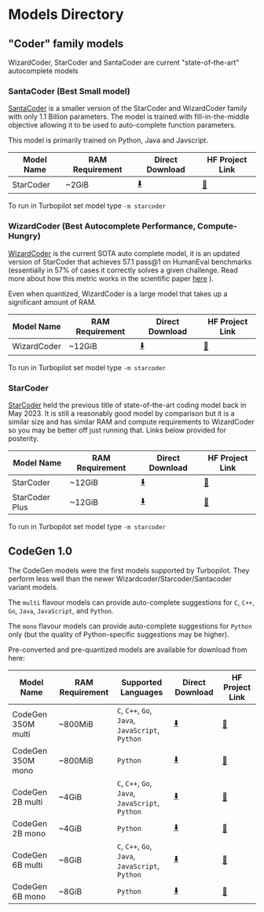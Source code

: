 # Models Directory

## "Coder" family models

WizardCoder, StarCoder and SantaCoder are current "state-of-the-art" autocomplete models 

### SantaCoder (Best Small model)

[SantaCoder](https://huggingface.co/bigcode/santacoder) is a smaller version of the StarCoder and WizardCoder family with only 1.1 Billion parameters. The model is trained with fill-in-the-middle objective allowing it to be used to auto-complete function parameters.

This model is primarily trained on Python, Java and Javscript.


| Model Name          | RAM Requirement | Direct Download  | HF Project Link |
|---------------------|-----------------|-----------------|-----------------|
| StarCoder   | ~2GiB        |   [:arrow_down:](https://huggingface.co/mike-ravkine/gpt_bigcode-santacoder-GGML/resolve/main/santacoder-q4_0.bin)           |   [:hugs:](https://huggingface.co/mike-ravkine/gpt_bigcode-santacoder-GGML/)           |

To run in Turbopilot set model type `-m starcoder`


### WizardCoder (Best Autocomplete Performance, Compute-Hungry)

[WizardCoder](https://github.com/nlpxucan/WizardLM/tree/main/WizardCoder) is the current SOTA auto complete model, it is an updated version of StarCoder that achieves 57.1 pass@1 on HumanEval benchmarks (essentially in 57% of cases it correctly solves a given challenge. Read more about how this metric works in the scientific paper [here](https://arxiv.org/pdf/2107.03374.pdf) ).

Even when quantized, WizardCoder is a large model that takes up a significant amount of RAM.


| Model Name          | RAM Requirement | Direct Download  | HF Project Link |
|---------------------|-----------------|-----------------|-----------------|
| WizardCoder   | ~12GiB        |   [:arrow_down:](https://huggingface.co/TheBloke/WizardCoder-15B-1.0-GGML/resolve/main/WizardCoder-15B-1.0.ggmlv3.q4_0.bin)           |   [:hugs:](https://huggingface.co/TheBloke/WizardCoder-15B-1.0-GGML/)           |

To run in Turbopilot set model type `-m starcoder`


### StarCoder

[StarCoder](https://huggingface.co/blog/starcoder) held the previous title of state-of-the-art coding model back in May 2023. It is still a reasonably good model by comparison but it is a similar size and has similar RAM and compute requirements to WizardCoder so you may be better off just running that. Links below provided for posterity.


| Model Name          | RAM Requirement | Direct Download  | HF Project Link |
|---------------------|-----------------|------------------|-----------------|
| StarCoder   | ~12GiB        | [:arrow_down:](https://huggingface.co/NeoDim/starcoder-GGML/resolve/main/starcoder-ggml-q4_0.bin)           |   [:hugs:](https://huggingface.co/NeoDim/starcoder-GGML/)           |
| StarCoder Plus   | ~12GiB        | [:arrow_down:](https://huggingface.co/TheBloke/starcoderplus-GGML/resolve/main/starcoderplus.ggmlv3.q4_0.bin)           |   [:hugs:](https://huggingface.co/TheBloke/starcoderplus-GGML/)           |

To run in Turbopilot set model type `-m starcoder`






## CodeGen 1.0

The CodeGen models were the first models supported by Turbopilot. They perform less well than the newer Wizardcoder/Starcoder/Santacoder variant models.


The `multi` flavour models can provide auto-complete suggestions for `C`, `C++`, `Go`, `Java`, `JavaScript`, and `Python`.

The `mono` flavour models can provide auto-complete suggestions for `Python` only (but the quality of Python-specific suggestions may be higher).

Pre-converted and pre-quantized models are available for download from here:

| Model Name          | RAM Requirement | Supported Languages       | Direct Download  | HF Project Link |
|---------------------|-----------------|---------------------------|-----------------|-----------------|
| CodeGen 350M multi   | ~800MiB        | `C`, `C++`, `Go`, `Java`, `JavaScript`, `Python`  |   [:arrow_down:](https://huggingface.co/ravenscroftj/CodeGen-350M-multi-ggml-quant/resolve/main/codegen-350M-multi-ggml-4bit-quant.bin)           |   [:hugs:](https://huggingface.co/ravenscroftj/CodeGen-350M-multi-ggml-quant)           |
| CodeGen 350M mono   | ~800MiB   | `Python`          |   [:arrow_down:](https://huggingface.co/Guglielmo/CodeGen-350M-mono-ggml-quant/resolve/main/ggml-model-quant.bin)           |   [:hugs:](https://huggingface.co/Guglielmo/CodeGen-350M-mono-ggml-quant)           |
| CodeGen 2B multi   | ~4GiB  | `C`, `C++`, `Go`, `Java`, `JavaScript`, `Python`          |   [:arrow_down:](https://huggingface.co/ravenscroftj/CodeGen-2B-multi-ggml-quant/resolve/main/codegen-2B-multi-ggml-4bit-quant_q4_0.bin)           |   [:hugs:](https://huggingface.co/ravenscroftj/CodeGen-2B-multi-ggml-quant)          |
| CodeGen 2B mono   | ~4GiB  | `Python`          |   [:arrow_down:](https://huggingface.co/Guglielmo/CodeGen-2B-mono-ggml-quant/resolve/main/ggml-model-quant.bin)           |   [:hugs:](https://huggingface.co/Guglielmo/CodeGen-2B-mono-ggml-quant/)          |
| CodeGen 6B multi   | ~8GiB  | `C`, `C++`, `Go`, `Java`, `JavaScript`, `Python`          |   [:arrow_down:](https://huggingface.co/ravenscroftj/CodeGen-6B-multi-ggml-quant/resolve/main/codegen-6B-multi-ggml-4bit-quant.bin)           |   [:hugs:](https://huggingface.co/ravenscroftj/CodeGen-6B-multi-ggml-quant)          |
| CodeGen 6B mono   | ~8GiB  | `Python`          |   [:arrow_down:](https://huggingface.co/Guglielmo/CodeGen-6B-mono-ggml-quant/resolve/main/ggml-model-quant.bin)           |   [:hugs:](https://huggingface.co/Guglielmo/CodeGen-6B-mono-ggml-quant/)          |
